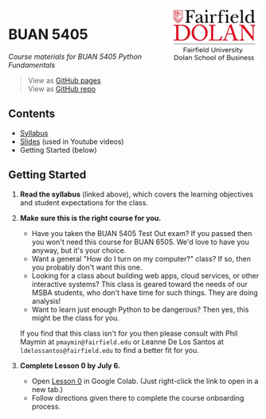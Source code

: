 <img src="https://github.com/christopherhuntley/BUAN5405-docs/blob/master/Slides/img/Dolan.png?raw=true" style="width:180px; float:right">

# BUAN 5405 
_Course materials for BUAN 5405 Python Fundamentals_   
>View as [GitHub pages](https://christopherhuntley.github.io/BUAN5405-docs/)  
>View as [GitHub repo](https://github.com/christopherhuntley/BUAN5405-docs)    
 
## Contents
 * [Syllabus](Syllabus.md)
 * [Slides](Slides/Readme.md) (used in Youtube videos)
 * Getting Started (below)

## Getting Started
1. **Read the syllabus** (linked above), which covers the learning objectives and student expectations for the class. 
2. **Make sure this is the right course for you.**  
   * Have you taken the BUAN 5405 Test Out exam? If you passed then you won't need this course for BUAN 6505. We'd love to have you anyway, but it's your choice. 
   * Want a general "How do I turn on my computer?" class? If so, then you probably don't want this one. 
   * Looking for a class about building web apps, cloud services, or other interactive systems? This class is geared toward the needs of our MSBA students, who don't have time for such things. They are doing analysis!
   * Want to learn just enough Python to be dangerous? Then yes, this might be the class for you. 
   
   If you find that this class isn't for you then please consult with Phil Maymin at `pmaymin@fairfield.edu` or Leanne De Los Santos at `ldelossantos@fairfield.edu` to find a better fit for you. 
3. **Complete Lesson 0 by July 6.**
    * Open [Lesson 0](https://colab.research.google.com/github/christopherhuntley/BUAN5405-docs/blob/master/L0_Course_Onboarding.ipynb) in Google Colab. (Just right-click the link to open in a new tab.)
    * Follow directions given there to complete the course onboarding process. 